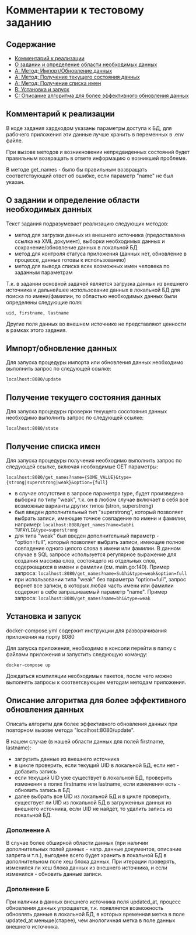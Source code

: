 # Комментарии к тестовому заданию

## Содержание

- [Комментарий к реализации](#cmnt)
- [О задании и определение области необходимых данных](#s0)
- [A: Метод: Импорт/Обновление данных](#s11)
- [A: Метод: Получение текущего состояния данных](#s12)
- [A: Метод: Получение списка имен](#s13)
- [B: Установка и запуск](#install)
- [C: Описание алгоритма для более эффективного обновления данных](#algupdate)

## Комментарий к реализации <a name = "cmnt"></a>

В коде задания хардкодом указаны параметры доступа к БД, для рабочего приложения эти данные лучше хранить в переменных в .env файле.

При вызове методов и возникновении непредвиденных состояний будет правильным возвращать в ответе информацию о возникшей проблеме.

В методе get_names - было бы правильным возвращать соответствующий ответ об ошибке, если параметр "name" не был указан.

## О задании и определение области необходимых данных <a name = "s0"></a>

Текст задания подразумевает реализацию следующих методов:

- метод для загрузки данных из внешнего источника (предоставлена ссылка на XML документ), выборки необходимых данных и сохранение/обновление данных в локальной БД
- метод для контроля статуса приложения (данных нет, обновление в процессе, данные готовы к использованию)
- метод для вывода списка всех возможных имен человека по заданным параметрам

Т.к. в задании основной задачей является загрузка данных из внешнего источника и дальнейшее использование данных в локальной БД для поиска по имени/фамилии, то областью необходимых данных были определены следующие поля: 
```
uid, firstname, lastname
```
Другие поля данных во внешнем источнике не представляют ценности в рамках этого задания.

## Импорт/обновление данных <a name = "s11"></a>

Для запуска процедуры импорта или обновления данных необходимо выполнить запрос по следующей ссылке:
```
localhost:8080/update
```

## Получение текущего состояния данных <a name = "s12"></a>

Для запуска процедуры проверки текущего сосотояния данных необходимо выполнить запрос по следующей ссылке:
```
localhost:8080/state
```

## Получение списка имен <a name = "s13"></a>

Для запуска процедуры получения необходимо выполнить запрос по следующей ссылке, включая необходимые GET параметры:
```
localhost:8080/get_names?name={SOME_VALUE}&type={strong|superstrong|weak}&option={full}
```
- в случае отсутствия в запросе параметра type, будет произведена выборка по типу "weak", т.к. он в любом случае включает в себя все возможные варианты других типов (stron, superstrong)
- был введен дополнительный тип "superstrong", который позволяет выбрать записи, имеющие точное совпадение по имени и фамилии, например:
``
localhost:8080/get_names?name=Subhi TUFAYLI&type=superstrong
``
- для типа "weak" был введен дополнительный параметр - "option=full", который позволяет выбрать записи, имеющие полное совпадение одного целого слова в имени или фамилии. В данном случае в SQL запросе используется регулярное выражение для создания массива слов, состоящего из отдельных слов, содержащихся в имени и фамилии (см. main.go:140). Пример запроса:
``
localhost:8080/get_names?name=Subhi&type=weak&option=full
``
- при использовании типа "weak" без параметра "option=full", запрос вернет все записи, в которых любая часть имени или фамилии содержит в себе запрашиваемый параметр "name". Пример запроса:
``
localhost:8080/get_names?name=bhi&type=weak
``

## Установка и запуск <a name = "install"></a>

docker-compose.yml содержит инструкции для разворачивания приложения на порту 8080

Для запуска приложения, необходимо в консоли перейти в папку с файлами приложения и запустить следующую команду:
```
docker-compose up
```
Дождаться компиляции необходимых пакетов, после чего можно выполнять запросы к соответсвующим методам методам приложения.

## Описание алгоритма для более эффективного обновления данных <a name = "algupdate"></a>

Описать алгоритм для более эффективного обновления данных при повторном вызове метода "localhost:8080/update".

В нашем случае (в нашей области данных для полей firstname, lastname):
- загрузить данные из внешнего источника
- в цикле проверить, если текущий UID в локальной БД, если нет - добавить запись
- если текущий UID уже существует в локальной БД, проверить изменения в полях firstname или lastname, если изменения есть - обновить запись в БД
- далее выбрать все UID из локальной БД и в цикле проверить, существует ли UID из локальной БД в загруженных данных из внешнего источника, если UID не найдет, то удалить запись из локальной БД.


### Дополнение А
В случае более обширной области данных (при наличии дополнительных полей данных - напр. данные документов, описание запрета и т.п.), выгоднее всего будет хранить в локальной БД в дополнительном поле хеш блока данных. При итерации проверять, изменился ли хеш блока данных из внешнего источника, и если изменился - обновить данные записи.

### Дополнение Б
При наличии в данных внешнего источника поля updated_at, процесс обновления данных упрощается, т.к. появляется возможность обновлять данные в локальной БД, в которых временная метка в поле updated_at меньше(старее), чем анологичная метка в поле данных внешнего источника.